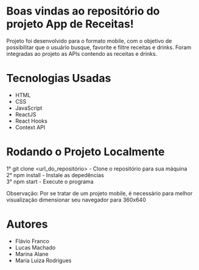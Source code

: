 # Boas vindas ao repositório do projeto App de Receitas!

 Projeto foi desenvolvido para o formato mobile, com o objetivo de possibilitar que o usuário busque, favorite e filtre receitas e drinks. Foram integradas ao projeto as APIs contendo as receitas e drinks.   
 
# Tecnologias Usadas

  - HTML
  - CSS
  - JavaScript
  - ReactJS
  - React Hooks
  - Context API
  
# Rodando o Projeto Localmente
  1° git clone <url_do_repositório> - Clone o repositório para sua máquina<br />
  2° npm install - Instale as depedências<br />
  3° npm start - Execute o programa<br />
  
  Observação: Por se tratar de um projeto mobile, é necessário para melhor visualização dimensionar seu navegador para 360x640 

# Autores
 - Flávio Franco
 - Lucas Machado
 - Marina Alane
 - Maria Luiza Rodrigues
